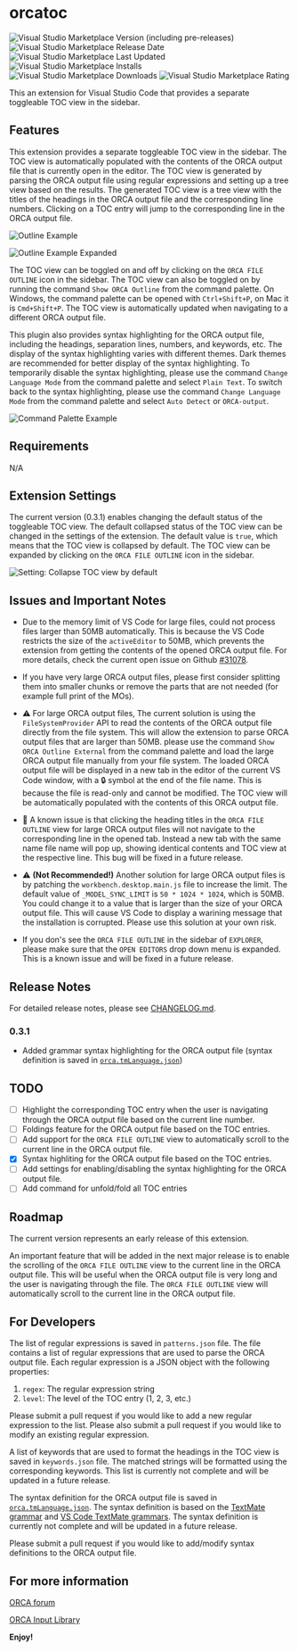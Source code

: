 # orcatoc

![Visual Studio Marketplace Version (including pre-releases)](https://img.shields.io/visual-studio-marketplace/v/LiqunKang.orcatoc)
![Visual Studio Marketplace Release Date](https://img.shields.io/visual-studio-marketplace/release-date/LiqunKang.orcatoc)
![Visual Studio Marketplace Last Updated](https://img.shields.io/visual-studio-marketplace/last-updated/LiqunKang.orcatoc)
![Visual Studio Marketplace Installs](https://img.shields.io/visual-studio-marketplace/i/LiqunKang.orcatoc)
![Visual Studio Marketplace Downloads](https://img.shields.io/visual-studio-marketplace/d/LiqunKang.orcatoc)
![Visual Studio Marketplace Rating](https://img.shields.io/visual-studio-marketplace/r/LiqunKang.orcatoc)

This an extension for Visual Studio Code that provides a separate toggleable TOC view in the sidebar.

## Features

This extension provides a separate toggleable TOC view in the sidebar. The TOC view is automatically populated with the contents of the ORCA output file that is currently open in the editor. The TOC view is generated by parsing the ORCA output file using regular expressions and setting up a tree view based on the results. The generated TOC view is a tree view with the titles of the headings in the ORCA output file and the corresponding line numbers. Clicking on a TOC entry will jump to the corresponding line in the ORCA output file.

![Outline Example](images/outline_example.png)

![Outline Example Expanded](images/outline_example_expanded.png)

The TOC view can be toggled on and off by clicking on the `ORCA FILE OUTLINE` icon in the sidebar. The TOC view can also be toggled on by running the command `Show ORCA Outline` from the command palette. On Windows, the command palette can be opened with `Ctrl+Shift+P`, on Mac it is `Cmd+Shift+P`. The TOC view is automatically updated when navigating to a different ORCA output file.

This plugin also provides syntax highlighting for the ORCA output file, including the headings, separation lines, numbers, and keywords, etc. The display of the syntax highlighting varies with different themes. Dark themes are recommended for better display of the syntax highlighting. To temporarily disable the syntax highlighting, please use the command `Change Language Mode` from the command palette and select `Plain Text`. To switch back to the syntax highlighting, please use the command `Change Language Mode` from the command palette and select `Auto Detect` or `ORCA-output`.

![Command Palette Example](images/command_palette_example.png)

## Requirements

N/A

## Extension Settings

The current version (0.3.1) enables changing the default status of the toggleable TOC view. The default collapsed status of the TOC view can be changed in the settings of the extension. The default value is `true`, which means that the TOC view is collapsed by default. The TOC view can be expanded by clicking on the `ORCA FILE OUTLINE` icon in the sidebar.

![Setting: Collapse TOC view by default](images/setting_collapse_status.png)

## Issues and Important Notes

- Due to the memory limit of VS Code for large files, could not process files larger than 50MB automatically. This is because the VS Code restricts the size of the `activeEditor` to 50MB, which prevents the extension from getting the contents of the opened ORCA output file. For more details, check the current open issue on Github [#31078](https://github.com/Microsoft/vscode/issues/31078).

- If you have very large ORCA output files, please first consider splitting them into smaller chunks or remove the parts that are not needed (for example full print of the MOs).

- :warning: For large ORCA output files, The current solution is using the `FileSystemProvider` API to read the contents of the ORCA output file directly from the file system. This will allow the extension to parse ORCA output files that are larger than 50MB.  please use the command `Show ORCA Outline External` from the command palette and load the large ORCA output file manually from your file system. The loaded ORCA output file will be displayed in a new tab in the editor of the current VS Code window, with a :lock: symbol at the end of the file name. This is because the file is read-only and cannot be modified. The TOC view will be automatically populated with the contents of this ORCA output file.

- :construction: A known issue is that clicking the heading titles in the `ORCA FILE OUTLINE` view for large ORCA output files will not navigate to the corresponding line in the opened tab. Instead a new tab with the same name file name will pop up, showing identical contents and TOC view at the respective line. This bug will be fixed in a future release.

- :warning: **(Not Recommended!)** Another solution for large ORCA output files is by patching the `workbench.desktop.main.js` file to increase the limit. The default value of `_MODEL_SYNC_LIMIT` is `50 * 1024 * 1024`, which is 50MB. You could change it to a value that is larger than the size of your ORCA output file. This will cause VS Code to display a warining message that the installation is corrupted. Please use this solution at your own risk.

- If you don's see the `ORCA FILE OUTLINE` in the sidebar of `EXPLORER`, please make sure that the `OPEN EDITORS` drop down menu is expanded. This is a known issue and will be fixed in a future release.

## Release Notes

For detailed release notes, please see [CHANGELOG.md](CHANGELOG.md).

### 0.3.1

- Added grammar syntax highlighting for the ORCA output file (syntax definition is saved in [`orca.tmLanguage.json`](syntaxes/orca.tmLanguage.json))

## TODO

- [ ] Highlight the corresponding TOC entry when the user is navigating through the ORCA output file based on the current line number.
- [ ] Foldings feature for the ORCA output file based on the TOC entries.
- [ ] Add support for the `ORCA FILE OUTLINE` view to automatically scroll to the current line in the ORCA output file.
- [x] Syntax highliting for the ORCA output file based on the TOC entries.
- [ ] Add settings for enabling/disabling the syntax highlighting for the ORCA output file.
- [ ] Add command for unfold/fold all TOC entries

## Roadmap

The current version represents an early release of this extension.

An important feature that will be added in the next major release is to enable the scrolling of the `ORCA FILE OUTLINE` view to the current line in the ORCA output file. This will be useful when the ORCA output file is very long and the user is navigating through the file. The `ORCA FILE OUTLINE` view will automatically scroll to the current line in the ORCA output file.

## For Developers

The list of regular expressions is saved in `patterns.json` file. The file contains a list of regular expressions that are used to parse the ORCA output file. Each regular expression is a JSON object with the following properties:

1. `regex`: The regular expression string
2. `level`: The level of the TOC entry (1, 2, 3, etc.)

Please submit a pull request if you would like to add a new regular expression to the list. Please also submit a pull request if you would like to modify an existing regular expression.

A list of keywords that are used to format the headings in the TOC view is saved in `keywords.json` file. The matched strings will be formatted using the corresponding keywords. This list is currently not complete and will be updated in a future release.

The syntax definition for the ORCA output file is saved in [`orca.tmLanguage.json`](syntaxes/orca.tmLanguage.json). The syntax definition is based on the [TextMate grammar](https://macromates.com/manual/en/language_grammars) and [VS Code TextMate grammars](https://code.visualstudio.com/api/language-extensions/syntax-highlight-guide#textmate-grammars). The syntax definition is currently not complete and will be updated in a future release.

Please submit a pull request if you would like to add/modify syntax definitions to the ORCA output file.

## For more information

[ORCA forum](https://orcaforum.kofo.mpg.de/)

[ORCA Input Library](https://sites.google.com/site/orcainputlibrary/home)

**Enjoy!**
